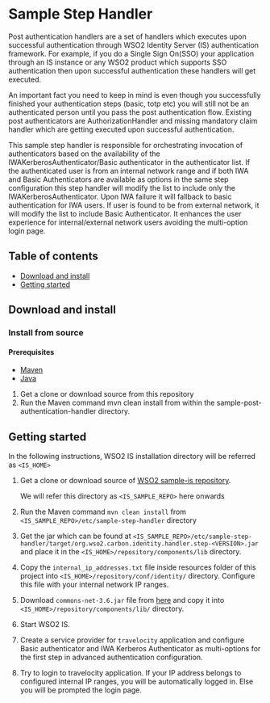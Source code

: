 # Sample Step Handler

Post authentication handlers are a set of handlers which executes upon successful authentication through WSO2 Identity Server (IS)
authentication framework. For example, if you do a Single Sign On(SSO) your application through an IS instance or any WSO2 
product which supports SSO authentication then upon successful authentication these handlers will get executed.

An important fact you need to keep in mind is even though you successfully finished your authentication steps (basic,
totp etc) you will still not be an authenticated person until you pass the post authentication flow. Existing post
authenticators are AuthorizationHandler and missing mandatory claim handler which are getting executed upon successful
authentication.

This sample step handler is responsible for orchestrating invocation of authenticators based on the availability of
the IWAKerberosAuthenticator/Basic authenticator in the authenticator list. If the authenticated user is from an
internal network range and if both IWA and Basic Authenticators are available as options in the same step
configuration this step handler will modify the list to include only the IWAKerberosAuthenticator. Upon IWA failure
it will fallback to basic authentication for IWA users. If user is found to be from external network, it will modify
the list to include Basic Authenticator. It enhances the user experience for internal/external network users avoiding
 the multi-option login page.

## Table of contents

- [Download and install](#download-and-install)
- [Getting started](#getting-started)

## Download and install

### Install from source

#### Prerequisites

* [Maven](https://maven.apache.org/download.cgi)
* [Java](http://www.oracle.com/technetwork/java/javase/downloads)

1. Get a clone or download source from this repository
2. Run the Maven command mvn clean install from within the sample-post-authentication-handler directory.

## Getting started

In the following instructions, WSO2 IS installation directory will be referred as `<IS_HOME>`

1. Get a clone or download source of [WSO2 sample-is repository](https://github.com/wso2/samples-is).
   
   We will refer this directory as `<IS_SAMPLE_REPO>` here onwards
2. Run the Maven command `mvn clean install` from `<IS_SAMPLE_REPO>/etc/sample-step-handler` directory
3. Get the jar which can be found at 
`<IS_SAMPLE_REPO>/etc/sample-step-handler/target/org.wso2.carbon.identity.handler.step-<VERSION>.jar`
and place it in the `<IS_HOME>/repository/components/lib` directory.

4. Copy the `internal_ip_addresses.txt` file inside resources folder of this project into
`<IS_HOME>/repository/conf/identity/` directory. Configure this file with your internal network IP ranges.
5. Download `commons-net-3.6.jar` file from [here](https://mvnrepository.com/artifact/commons-net/commons-net/3.6) and
copy it into `<IS_HOME>/repository/components/lib/` directory.

6. Start WSO2 IS.

7. Create a service provider for `travelocity` application and configure Basic authenticator and IWA Kerberos
Authenticator as multi-options for the first step in advanced authentication configuration.

8. Try to login to travelocity application. If your IP address belongs to configured internal IP ranges, you will be
automatically logged in. Else you will be prompted the login page.

